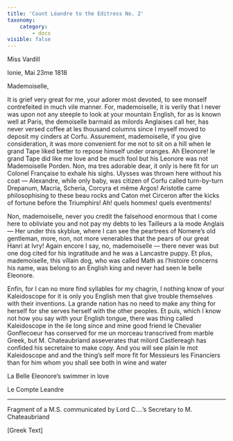 ```yaml
---
title: 'Count Léandre to the Editress No. 2'
taxonomy:
    category:
        - docs
visible: false
---
```


<div class="author">Miss Vardill</div>  
  
Ionie, Mai 23me 1818  
  
Mademoiselle,  
  
It is grief very great for me, your adorer most devoted, to see monself contrefeited in much vile manner. For, mademoiselle, it is verily that I never was upon not any steeple to look at your mountain English, for as is known well at Paris, the demoiselle barmaid as milords Anglaises call her, has never versed coffee at les thousand columns since I myself moved to deposit my cinders at Corfu. Assurement, mademoiselle, if you give consideration, it was more convenient for me not to sit on a hill when le grand Tape liked better to repose himself under oranges. Ah Eleonore! le grand Tape did like me love and be much fool but his Leonore was not Mademoiselle Porden. Non, ma tres adorable dear, it only is here fit for un Colonel Française to exhale his sighs. Ulysses was thrown here without his coat — Alexandre, while only baby, was citizen of Corfu called turn-by-turn Drepanum, Macria, Scheria, Corcyra et même Argos! Aristotle came philosophising to these beau rocks and Caton met Circeron after the kicks of fortune before the Triumphirs! Ah! quels hommes! quels eventments!  
  
Non, mademoiselle, never you credit the falsehood enormous that I come here to obliviate you and not pay my debts to les Tailleurs a la mode Anglais — Her under this skyblue, where I can see the peartrees of Nomere’s old gentleman, more, non, not more venerables that the pears of our great Hanri at Ivry! Again encore I say, no, mademoiselle — there never was but one dog cited for his ingratitude and he was a Lancastre puppy. Et plus, mademoiselle, this villain dog, who was called Math as l’histoire concerns his name, was belong to an English king and never had seen le belle Eleonore.  
  
Enfin, for I can no more find syllables for my chagrin, I nothing know of your Kaleidoscope for it is only you English men that give trouble themselves with their inventions. La grande nation has no need to make any thing for herself for she serves herself with the other peoples. Et puis, which I know not how you say with your English tongue, there was thing called Kaleidoscope in the ile long since and mine good friend le Chevalier Gonflecoeur has conserved for me un morceau transcrived from marble Greek, but M. Chateaubriand asseverates that milord Castlereagh has confided his secretaire to make copy. And you will see plain le mot Kaleidoscope and and the thing’s self more fit for Messieurs les Financiers than for him whom you shall see both in wine and water  
  
La Belle Eleonore’s swimmer in love  
  
Le Compte Leandre  
  
---
  
Fragment of a M.S. communicated by Lord C....’s Secretary to M. Chateaubriand  
  
\[Greek Text\]